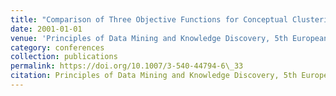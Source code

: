 ```yaml
---
title: "Comparison of Three Objective Functions for Conceptual Clustering"
date: 2001-01-01
venue: 'Principles of Data Mining and Knowledge Discovery, 5th European Conference, {PKDD} 2001, Freiburg, Germany, September 3-5, 2001, Proceedings'
category: conferences
collection: publications
permalink: https://doi.org/10.1007/3-540-44794-6\_33
citation: Principles of Data Mining and Knowledge Discovery, 5th European Conference, PKDD 2001, Freiburg, Germany, September 3-5, 2001, Proceedings.
---
```

